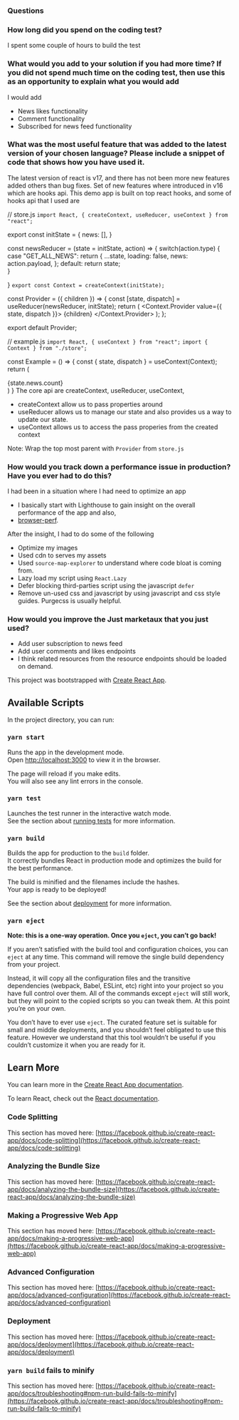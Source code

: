 ### Questions

### How long did you spend on the coding test? 
I spent some couple of hours to build the test


### What would you add to your solution if you had more time? If you did not spend much time on the coding test, then use this as an opportunity to explain what you would add
I would add 
- News likes functionality
- Comment functionality
- Subscribed for news feed functionality

### What was the most useful feature that was added to the latest version of your chosen language? Please include a snippet of code that shows how you have used it.

The latest version of react is v17, and there has not been more new features added others than bug fixes. Set of new features where introduced in v16 which are hooks api. This demo app is built on top react hooks, and some of hooks api that I used are

// store.js
`import React, { createContext, useReducer, useContext } from "react";`

export const initState = {
  news: [],
}

const newsReducer = (state = initState, action) => {
    switch(action.type) {
        case "GET_ALL_NEWS":
            return {
                ...state,
                loading: false,
                news: action.payload,
            };
        default:
          return state;  
    }

}
`export const Context = createContext(initState);`

const Provider = ({ children }) => {
  const [state, dispatch] = useReducer(newsReducer, initState);
  return (
    <Context.Provider value={{ state, dispatch }}>
      {children}
    </Context.Provider>
  );
};

export default Provider;

// example.js
`import React, { useContext } from "react";`
`import { Context } from "./store";`

const Example = () => {
  const { state, dispatch } = useContext(Context);
  return (
      <div> {state.news.count} </div>
    )
}
The core api are createContext, useReducer, useContext, 
- createContext allow us to pass properties around
- useReducer allows us to manage our state and also provides us a way to update our state.
- useContext allows us to access the pass properies from the created context

Note: Wrap the top most parent with `Provider` from `store.js`


### How would you track down a performance issue in production? Have you ever had to do this? 
I had been in a situation where I had need to optimize an app
- I basically start with Lighthouse to gain insight on the overall performance  of the app and also,
- [browser-perf](https://github.com/axemclion/browser-perf).

After the insight, I had to do some of the following
- Optimize my images
- Used cdn to serves my assets
- Used `source-map-explorer` to understand where code bloat is coming from.
- Lazy load my script using `React.Lazy`
- Defer blocking  third-parties script using the javascript `defer`
- Remove un-used css and javascript by using javascript and css style guides. Purgecss is usually helpful.

### How would you improve the Just marketaux that you just used?
- Add user subscription to  news feed
- Add user comments and likes endpoints
- I think related resources from the resource endpoints should be loaded on demand.


This project was bootstrapped with [Create React App](https://github.com/facebook/create-react-app).

## Available Scripts

In the project directory, you can run:

### `yarn start`

Runs the app in the development mode.\
Open [http://localhost:3000](http://localhost:3000) to view it in the browser.

The page will reload if you make edits.\
You will also see any lint errors in the console.

### `yarn test`

Launches the test runner in the interactive watch mode.\
See the section about [running tests](https://facebook.github.io/create-react-app/docs/running-tests) for more information.

### `yarn build`

Builds the app for production to the `build` folder.\
It correctly bundles React in production mode and optimizes the build for the best performance.

The build is minified and the filenames include the hashes.\
Your app is ready to be deployed!

See the section about [deployment](https://facebook.github.io/create-react-app/docs/deployment) for more information.

### `yarn eject`

**Note: this is a one-way operation. Once you `eject`, you can’t go back!**

If you aren’t satisfied with the build tool and configuration choices, you can `eject` at any time. This command will remove the single build dependency from your project.

Instead, it will copy all the configuration files and the transitive dependencies (webpack, Babel, ESLint, etc) right into your project so you have full control over them. All of the commands except `eject` will still work, but they will point to the copied scripts so you can tweak them. At this point you’re on your own.

You don’t have to ever use `eject`. The curated feature set is suitable for small and middle deployments, and you shouldn’t feel obligated to use this feature. However we understand that this tool wouldn’t be useful if you couldn’t customize it when you are ready for it.

## Learn More

You can learn more in the [Create React App documentation](https://facebook.github.io/create-react-app/docs/getting-started).

To learn React, check out the [React documentation](https://reactjs.org/).

### Code Splitting

This section has moved here: [https://facebook.github.io/create-react-app/docs/code-splitting](https://facebook.github.io/create-react-app/docs/code-splitting)

### Analyzing the Bundle Size

This section has moved here: [https://facebook.github.io/create-react-app/docs/analyzing-the-bundle-size](https://facebook.github.io/create-react-app/docs/analyzing-the-bundle-size)

### Making a Progressive Web App

This section has moved here: [https://facebook.github.io/create-react-app/docs/making-a-progressive-web-app](https://facebook.github.io/create-react-app/docs/making-a-progressive-web-app)

### Advanced Configuration

This section has moved here: [https://facebook.github.io/create-react-app/docs/advanced-configuration](https://facebook.github.io/create-react-app/docs/advanced-configuration)

### Deployment

This section has moved here: [https://facebook.github.io/create-react-app/docs/deployment](https://facebook.github.io/create-react-app/docs/deployment)

### `yarn build` fails to minify

This section has moved here: [https://facebook.github.io/create-react-app/docs/troubleshooting#npm-run-build-fails-to-minify](https://facebook.github.io/create-react-app/docs/troubleshooting#npm-run-build-fails-to-minify)
